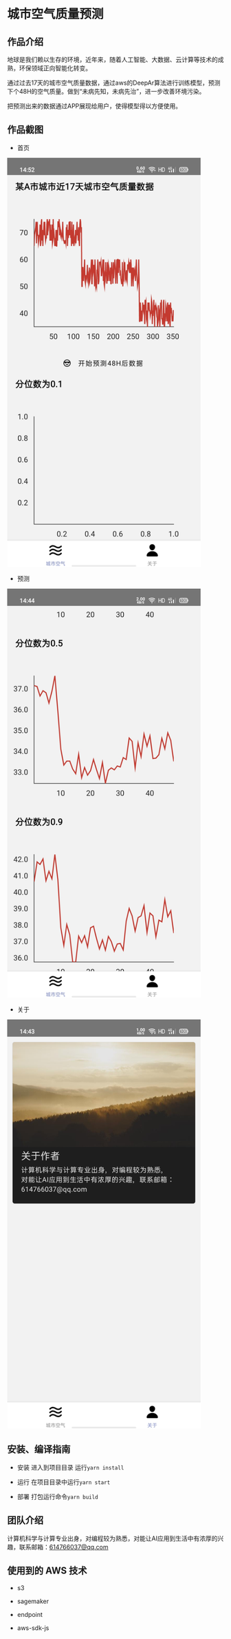 # 城市空气质量预测

## 作品介绍
地球是我们赖以生存的环境，近年来，随着人工智能、大数据、云计算等技术的成熟，环保领域正向智能化转变。

通过过去17天的城市空气质量数据，通过aws的DeepAr算法进行训练模型，预测下个48H的空气质量。做到“未病先知，未病先治”，进一步改善环境污染。

把预测出来的数据通过APP展现给用户，使得模型得以方便使用。

## 作品截图

- 首页
<p>
  <img src="./img/1.jpeg" width="450" style="display:inline;" alt="">
</p>

- 预测
<p>
  <img src="./img/2.jpeg" width="450" style="display:inline;" alt="">
</p>

- 关于
<p>
  <img src="./img/3.jpeg" width="450" style="display:inline;" alt="">
</p>

## 安装、编译指南
- 安装
进入到项目目录 运行`yarn install`

- 运行
在项目目录中运行`yarn start`

- 部署
打包运行命令`yarn build`

## 团队介绍
计算机科学与计算专业出身，对编程较为熟悉，对能让AI应用到生活中有浓厚的兴趣，联系邮箱：614766037@qq.com

## 使用到的 AWS 技术
- s3

- sagemaker

- endpoint

- aws-sdk-js

